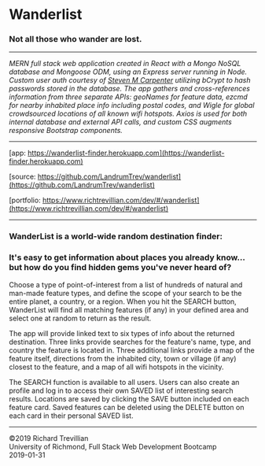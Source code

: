 # Wanderlist
### Not all those who wander are lost.

_________________________________________________

*MERN full stack web application created in React with a Mongo NoSQL database and Mongoose ODM, using an Express server running in Node. Custom user auth courtesy of [Steven M Carpenter](https://github.com/Steven-M-Carpenter/LoginCode) utilizing bCrypt to hash passwords stored in the database. The app gathers and cross-references information from three separate APIs: geoNames for feature data, ezcmd for nearby inhabited place info including postal codes, and Wigle for global crowdsourced locations of all known wifi hotspots. Axios is used for both internal database and external API calls, and custom CSS augments responsive Bootstrap components.*

_________________________________________________

[app: https://wanderlist-finder.herokuapp.com](https://wanderlist-finder.herokuapp.com)

[source: https://github.com/LandrumTrev/wanderlist](https://github.com/LandrumTrev/wanderlist)

[portfolio: https://www.richtrevillian.com/dev/#/wanderlist](https://www.richtrevillian.com/dev/#/wanderlist)

_________________________________________________


### WanderList is a world-wide random destination finder:

### It's easy to get information about places you already know... but how do you find hidden gems you've never heard of? 

Choose a type of point-of-interest from a list of hundreds of natural and man-made feature types, and define the scope of your search to be the entire planet, a country, or a region. When you hit the SEARCH button, WanderList will find all matching features (if any) in your defined area and select one at random to return as the result. 

The app will provide linked text to six types of info about the returned destination. Three links provide searches for the feature's name, type, and country the feature is located in. Three additional links provide a map of the feature itself, directions from the inhabited city, town or village (if any) closest to the feature, and a map of all wifi hotspots in the vicinity.

The SEARCH function is available to all users. Users can also create an profile and log in to access their own SAVED list of interesting search results. Locations are saved by clicking the SAVE button included on each feature card. Saved features can be deleted using the DELETE button on each card in their personal SAVED list.

_________________________________________________

©2019 Richard Trevillian  
University of Richmond, Full Stack Web Development Bootcamp  
2019-01-31  